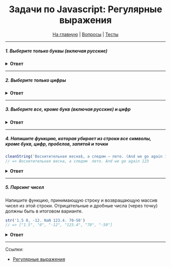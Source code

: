 <div align="center">

<h1>Задачи по Javascript: Регулярные выражения</h1>

<a href="https://github.com/dollaween/javascript-tasks">На главную</a> | <a href="https://github.com/dollaween/javascript-questions">Вопросы</a> | <a href="https://github.com/dollaween/javascript-tests">Тесты</a>

</div>

---

##### 1. Выберите только буквы (включая русские)

<details><summary><b>Ответ</b></summary>
<p>

```javascript
/[A-zА-я]+/g
```

</p>
</details>

---

##### 2. Выберите только цифры

<details><summary><b>Ответ</b></summary>
<p>

```javascript
/\d/g
```

</p>
</details>

---

##### 3. Выберите все, кроме букв (включая русские) и цифр

<details><summary><b>Ответ</b></summary>
<p>

```javascript
/[^\wа-яА-Я0-9+]/g
```

</p>
</details>

---

##### 4. Напишите функцию, которая убирает из строки все символы, кроме букв, цифр, пробелов, запятой и точки

```javascript
cleanString('Восхитительная весна$, а следом — лето. (And we go again 123 :()')
// => Восхитительная весна, а следом  лето. And we go again 123
```

<details><summary><b>Ответ</b></summary>
<p>

```javascript
function cleanString(str) {
  return str.replace(/[^\wА-я,.\s]/g, '')
}
```

</p>
</details>

---

##### 5. Парсинг чисел
Напишите функцию, принимающую строку и возвращающую массив чисел из этой строки. Отрицательные и дробные числа (через точку) должны быть в итоговом варианте.

```javascript
str('1.5 0, -12. NaN 123.4. 70-50')
// => ["1.5", "0", "-12", "123.4", "70", "-50"]
```

<details><summary><b>Ответ</b></summary>
<p>

```javascript
function cleanString(str) {
  return str.match(/-?\d+(\.\d+)?/g)
}
```

</p>
</details>

---

Ссылки:
* [Регулярные выражения](https://learn.javascript.ru/regular-expressions)
